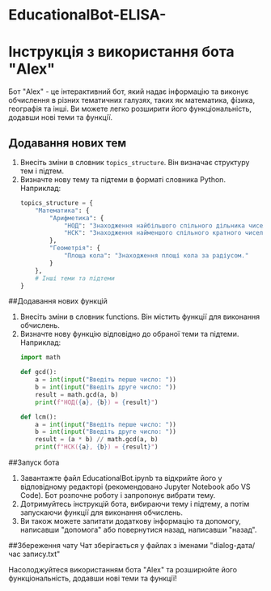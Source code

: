 # EducationalBot-ELISA-
# Інструкція з використання бота "Alex"

Бот "Alex" - це інтерактивний бот, який надає інформацію та виконує обчислення в різних тематичних галузях, таких як математика, фізика, географія та інші. Ви можете легко розширити його функціональність, додавши нові теми та функції.

## Додавання нових тем

1. Внесіть зміни в словник `topics_structure`. Він визначає структуру тем і підтем.
2. Визначте нову тему та підтеми в форматі словника Python. Наприклад:
   ```python
   topics_structure = {
       "Математика": {
           "Арифметика": {
               "НОД": "Знаходження найбільшого спільного дільника чисел.",
               "НСК": "Знаходження найменшого спільного кратного чисел."
           },
           "Геометрія": {
               "Площа кола": "Знаходження площі кола за радіусом."
           }
       },
       # Інші теми та підтеми
   }

  ##Додавання нових функцій

1. Внесіть зміни в словник functions. Він містить функції для виконання обчислень.
2. Визначте нову функцію відповідно до обраної теми та підтеми. Наприклад:
    ```python
   import math

    def gcd():
        a = int(input("Введіть перше число: "))
        b = int(input("Введіть друге число: "))
        result = math.gcd(a, b)
        print(f"НОД({a}, {b}) = {result}")

    def lcm():
        a = int(input("Введіть перше число: "))
        b = int(input("Введіть друге число: "))
        result = (a * b) // math.gcd(a, b)
        print(f"НСК({a}, {b}) = {result}")

##Запуск бота
1. Завантажте файл EducationalBot.ipynb та відкрийте його у відповідному редакторі (рекомендовано Jupyter Notebook або VS Code). Бот розпочне роботу і запропонує вибрати тему.
2. Дотримуйтесь інструкцій бота, вибираючи тему і підтему, а потім запускаючи функції для виконання обчислень.
3. Ви також можете запитати додаткову інформацію та допомогу, написавши "допомога" або повернутися назад, написавши "назад".

##Збереження чату
Чат зберігається у файлах з іменами "dialog-дата/час запису.txt"

Насолоджуйтеся використанням бота "Alex" та розширюйте його функціональність, додавши нові теми та функції!
